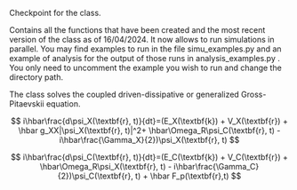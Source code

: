 Checkpoint for the class.

Contains all the functions that have been created and the most recent version of the class as of 16/04/2024. It now allows to run simulations in parallel. 
You may find examples to run in the file simu_examples.py and an example of analysis for the output of those runs in analysis_examples.py . You only need to uncomment the example you wish to run and change the directory path.

The class solves the coupled driven-dissipative or generalized Gross-Pitaevskii equation.

$$
i\hbar\frac{d\psi_X(\textbf{r}, t)}{dt}=(E_X(\textbf{k}) + V_X(\textbf{r}) + \hbar g_XX|\psi_X(\textbf{r}, t)|^2+ \hbar\Omega_R\psi_C(\textbf{r}, t) - i\hbar\frac{\Gamma_X}{2})\psi_X(\textbf{r}, t)
$$

$$
i\hbar\frac{d\psi_C(\textbf{r}, t)}{dt}=(E_C(\textbf{k}) + V_C(\textbf{r}) + \hbar\Omega_R\psi_X(\textbf{r}, t) - i\hbar\frac{\Gamma_C}{2})\psi_C(\textbf{r}, t) + \hbar F_p(\textbf{r},t)
$$
